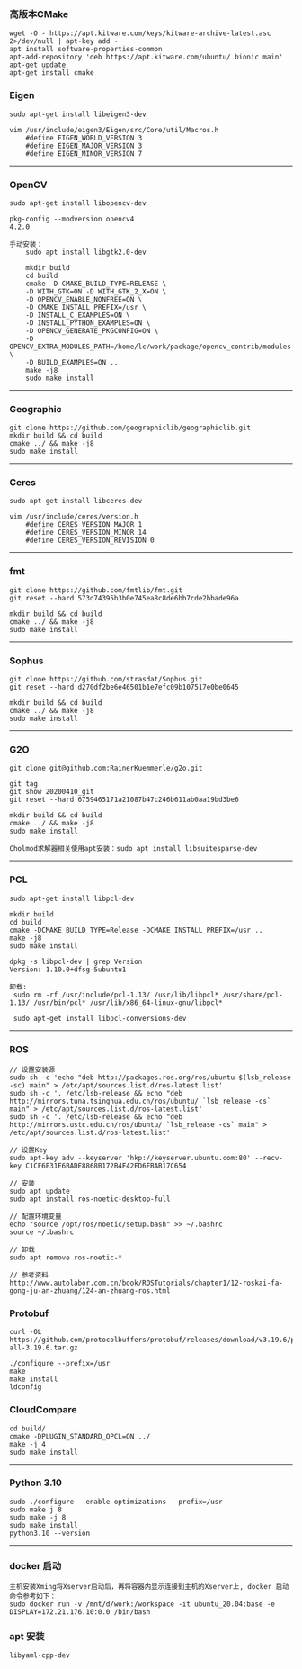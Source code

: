 ### 高版本CMake
    wget -O - https://apt.kitware.com/keys/kitware-archive-latest.asc 2>/dev/null | apt-key add -
    apt install software-properties-common
    apt-add-repository 'deb https://apt.kitware.com/ubuntu/ bionic main'
    apt-get update
    apt-get install cmake

### Eigen
    sudo apt-get install libeigen3-dev

    vim /usr/include/eigen3/Eigen/src/Core/util/Macros.h
        #define EIGEN_WORLD_VERSION 3
        #define EIGEN_MAJOR_VERSION 3
        #define EIGEN_MINOR_VERSION 7
---

### OpenCV
    sudo apt-get install libopencv-dev

    pkg-config --modversion opencv4
    4.2.0

    手动安装：
        sudo apt install libgtk2.0-dev

        mkdir build
        cd build
        cmake -D CMAKE_BUILD_TYPE=RELEASE \
        -D WITH_GTK=ON -D WITH_GTK_2_X=ON \
        -D OPENCV_ENABLE_NONFREE=ON \
        -D CMAKE_INSTALL_PREFIX=/usr \
        -D INSTALL_C_EXAMPLES=ON \
        -D INSTALL_PYTHON_EXAMPLES=ON \
        -D OPENCV_GENERATE_PKGCONFIG=ON \
        -D OPENCV_EXTRA_MODULES_PATH=/home/lc/work/package/opencv_contrib/modules \
        -D BUILD_EXAMPLES=ON ..
        make -j8
        sudo make install
---

### Geographic
    git clone https://github.com/geographiclib/geographiclib.git
    mkdir build && cd build
    cmake ../ && make -j8
    sudo make install
---

### Ceres
    sudo apt-get install libceres-dev

    vim /usr/include/ceres/version.h
        #define CERES_VERSION_MAJOR 1
        #define CERES_VERSION_MINOR 14
        #define CERES_VERSION_REVISION 0
---

### fmt
    git clone https://github.com/fmtlib/fmt.git
    git reset --hard 573d74395b3b0e745ea8c8de6bb7cde2bbade96a

    mkdir build && cd build
    cmake ../ && make -j8
    sudo make install
---

### Sophus
    git clone https://github.com/strasdat/Sophus.git
    git reset --hard d270df2be6e46501b1e7efc09b107517e0be0645

    mkdir build && cd build
    cmake ../ && make -j8
    sudo make install
---

### G2O
    git clone git@github.com:RainerKuemmerle/g2o.git
    
    git tag
    git show 20200410_git
    git reset --hard 6759465171a21087b47c246b611ab0aa19bd3be6
    
    mkdir build && cd build
    cmake ../ && make -j8 
    sudo make install

    Cholmod求解器相关使用apt安装：sudo apt install libsuitesparse-dev
---

### PCL
    sudo apt-get install libpcl-dev
   
    mkdir build
    cd build
    cmake -DCMAKE_BUILD_TYPE=Release -DCMAKE_INSTALL_PREFIX=/usr ..
    make -j8
    sudo make install

    dpkg -s libpcl-dev | grep Version
	Version: 1.10.0+dfsg-5ubuntu1

    卸载:
     sudo rm -rf /usr/include/pcl-1.13/ /usr/lib/libpcl* /usr/share/pcl-1.13/ /usr/bin/pcl* /usr/lib/x86_64-linux-gnu/libpcl*
    
     sudo apt-get install libpcl-conversions-dev
---

### ROS
    // 设置安装源
    sudo sh -c 'echo "deb http://packages.ros.org/ros/ubuntu $(lsb_release -sc) main" > /etc/apt/sources.list.d/ros-latest.list'
    sudo sh -c '. /etc/lsb-release && echo "deb http://mirrors.tuna.tsinghua.edu.cn/ros/ubuntu/ `lsb_release -cs` main" > /etc/apt/sources.list.d/ros-latest.list'
    sudo sh -c '. /etc/lsb-release && echo "deb http://mirrors.ustc.edu.cn/ros/ubuntu/ `lsb_release -cs` main" > /etc/apt/sources.list.d/ros-latest.list'
    
    // 设置Key
    sudo apt-key adv --keyserver 'hkp://keyserver.ubuntu.com:80' --recv-key C1CF6E31E6BADE8868B172B4F42ED6FBAB17C654

    // 安装
    sudo apt update
    sudo apt install ros-noetic-desktop-full

    // 配置环境变量
    echo "source /opt/ros/noetic/setup.bash" >> ~/.bashrc
    source ~/.bashrc

    // 卸载
    sudo apt remove ros-noetic-*

    // 参考资料
    http://www.autolabor.com.cn/book/ROSTutorials/chapter1/12-roskai-fa-gong-ju-an-zhuang/124-an-zhuang-ros.html

### Protobuf
    curl -OL https://github.com/protocolbuffers/protobuf/releases/download/v3.19.6/protobuf-all-3.19.6.tar.gz

    ./configure --prefix=/usr
    make
    make install
    ldconfig

### CloudCompare
    cd build/
    cmake -DPLUGIN_STANDARD_QPCL=ON ../
    make -j 4
    sudo make install
 ---

### Python 3.10
    sudo ./configure --enable-optimizations --prefix=/usr
    sudo make j 8
    sudo make -j 8
    sudo make install
    python3.10 --version

--- 
### docker 启动
    主机安装Xming将Xserver启动后，再将容器内显示连接到主机的Xserver上, docker 启动命令参考如下：
    sudo docker run -v /mnt/d/work:/workspace -it ubuntu_20.04:base -e DISPLAY=172.21.176.10:0.0 /bin/bash  

### apt 安装
    libyaml-cpp-dev
